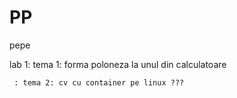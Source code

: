 # PP
pepe

lab 1: tema 1: forma poloneza la unul din calculatoare

     : tema 2: cv cu container pe linux ???
